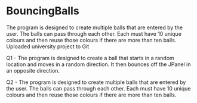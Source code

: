 # BouncingBalls
The program is designed to create multiple balls that are entered by the user. The balls can pass through each other. Each must have 10 unique colours and then reuse those colours if there are more than ten balls.
Uploaded university project to Git


Q1 - The program is designed to create a ball that starts in a random location and moves in a random direction. It then bounces off the JPanel in an opposite direction.

Q2 - The program is designed to create multiple balls that are entered by the user. The balls can pass through each other. Each must have 10 unique colours and then reuse those colours if there are more than ten balls.


